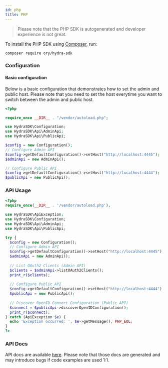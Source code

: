 ```yaml
---
id: php
title: PHP
---
```


> Please note that the PHP SDK is autogenerated and developer experience is not great.

To install the PHP SDK using [Composer](https://getcomposer.org), run:

```
composer require ory/hydra-sdk
```

### Configuration

#### Basic configuration

Below is a basic configuration that demonstrates how to set the admin and public host. Please note that you need to set the host everytime you want to switch between the admin and public host.

```php
<?php

require_once __DIR__ . "/vendor/autoload.php";

use HydraSDK\Configuration;
use HydraSDK\Api\AdminApi;
use HydraSDK\Api\PublicApi;

$config = new Configuration();
// Configure Admin API
$config->getDefaultConfiguration()->setHost("http://localhost:4445");
$adminApi = new AdminApi();

// Configure Public API
$config->getDefaultConfiguration()->setHost("http://localhost:4444");
$publicApi = new PublicApi();
```

### API Usage

```php
<?php
require_once(__DIR__ . '/vendor/autoload.php');

use HydraSDK\ApiException;
use HydraSDK\Configuration;
use HydraSDK\Api\AdminApi;
use HydraSDK\Api\PublicApi;

try {
  $config = new Configuration();
  // Configure Admin API
  $config->getDefaultConfiguration()->setHost("http://localhost:4445");
  $adminApi = new AdminApi();
  
  // List OAuth2 Clients (Admin API)
  $clients = $adminApi->listOAuth2Clients();
  print_r($clients);
  
  // Configure Public API
  $config->getDefaultConfiguration()->setHost("http://localhost:4444");
  $publicApi = new PublicApi();
  
  // Discover OpenID Connect Configuration (Public API)
  $connect = $publicApi->discoverOpenIDConfiguration();
  print_r($connect);
} catch (ApiException $e) {
  echo 'Exception occurred: ', $e->getMessage(), PHP_EOL;
}
?>
```

### API Docs

API docs are available
[here](https://github.com/ory/hydra/blob/master/sdk/php/swagger/README.md).
Please note that those docs are generated and may introduce bugs if code
examples are used 1:1.
